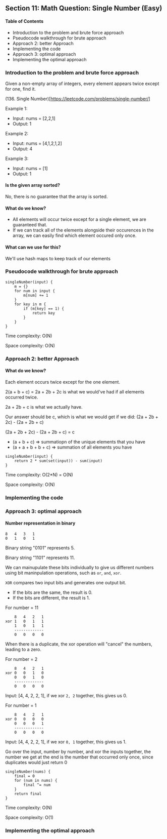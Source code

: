## Section 11: Math Question: Single Number (Easy)

#### Table of Contents

- Introduction to the problem and brute force approach
- Pseudocode walkthrough for brute approach
- Approach 2: better Approach
- Implementing the code
- Approach 3: optimal approach
- Implementing the optimal approach

### Introduction to the problem and brute force approach

Given a non-empty array of integers, every element appears twice except for one, find it.

(136. Single Number)[https://leetcode.com/problems/single-number/]

Example 1:

- Input: nums = [2,2,1]
- Output: 1

Example 2:

- Input: nums = [4,1,2,1,2]
- Output: 4

Example 3:

- Input: nums = [1]
- Output: 1

#### Is the given array sorted?

No, there is no guarantee that the array is sorted.

#### What do we know?

- All elements will occur twice except for a single element, we are guaranteed that.
- If we can track all of the elements alongside their occurences in the array, we can easily
  find which element occured only once.

#### What can we use for this?

We'll use hash maps to keep track of our elements

### Pseudocode walkthrough for brute approach

```
singleNumber(input) {
    m = {}
    for num in input {
        m[num] += 1
    }
    for key in m {
        if (m[key] == 1) {
            return key
        }
    }
}
```

Time complexity: O(N)

Space complexity: O(N)

### Approach 2: better Approach

#### What do we know?

Each element occurs twice except for the one element.

2(a + b + c) = 2a + 2b + 2c is what we would've had if all elements
occurred twice.

2a + 2b + c is what we actually have.

Our answer should be c, which is what we would get if we did: (2a + 2b + 2c) - (2a + 2b + c)

(2a + 2b + 2c) - (2a + 2b + c) = c

- (a + b + c) => summatiopn of the unique elements that you have
- (a + a + b + b + c) => summation of all elements you have

```
singleNumber(input) {
    return 2 * sum(set(input)) - sum(input)
}
```

Time complexity: O(2\*N) = O(N)

Space complexity: O(N)

### Implementing the code

### Approach 3: optimal approach

#### Number representation in binary

```
8   4   3   1
0   1   0   1
```

Binary string "0101" represents 5.

Binary string "1101" represents 11.

We can mainupulate these bits individually to give us different numbers using
bit maninpulation operations, such as `or`, `and`, `xor`.

`XOR` compares two input bits and generates one output bit.

- If the bits are the same, the result is 0.
- If the bits are different, the result is 1.

For number = 11

```
    8   4   2   1
xor 1   0   1   1
    1   0   1   1
    -------------
    0   0   0   0
```

When there is a duplicate, the xor operation will "cancel" the numbers,
leading to a zero.

For number = 2

```
    8   4   2   1
xor 0   0   1   0
    0   0   1   0
    -------------
    0   0   0   0
```

Input: [4, 4, 2, 2, 1], if we xor `2, 2` together, this gives us 0.

For number = 1

```
    8   4   2   1
xor 0   0   0   0
    0   0   0   1
    -------------
    0   0   0   0
```

Input: [4, 4, 2, 2, 1], if we xor `0, 1` together, this gives us 1.

Go over the input, number by number, and xor the inputs together, the
number we get at the end is the number that occurred only once, since
duplicates would just return 0

```
singleNumber(nums) {
    final = 0
    for (num in nums) {
        final ^= num
    }
    return final
}
```

Time complexity: O(N)

Space complexity: O(1)

### Implementing the optimal approach
